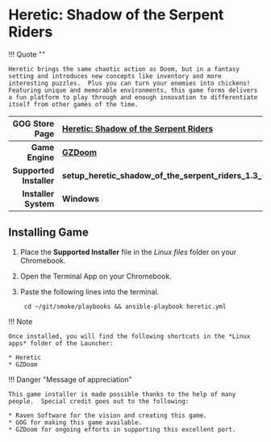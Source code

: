 # Heretic: Shadow of the Serpent Riders

!!! Quote  ""

    Heretic brings the same chaotic action as Doom, but in a fantasy setting and introduces new concepts like inventory and more interesting puzzles.  Plus you can turn your enemies into chickens!  Featuring unique and memorable environments, this game forms delivers a fun platform to play through and enough innovation to differentiate itself from other games of the time.

| GOG Store Page | [Heretic: Shadow of the Serpent Riders](https://www.gog.com/en/game/heretic_shadow_of_the_serpent_riders) |
|--:|:--|
| **Game Engine** | **[GZDoom](https://zdoom.org/index)** |
| **Supported Installer** | **setup_heretic_shadow_of_the_serpent_riders_1.3_(42801).exe** |
| **Installer System** | **Windows** |

## Installing Game
1. Place the **Supported Installer** file in the *Linux files* folder on your Chromebook.
1. Open the Terminal App on your Chromebook.
1. Paste the following lines into the terminal.

        cd ~/git/smoke/playbooks && ansible-playbook heretic.yml

!!! Note

    Once installed, you will find the following shortcuts in the *Linux apps* folder of the Launcher:
    
    * Heretic
    * GZDoom

!!! Danger "Message of appreciation"

    This game installer is made possible thanks to the help of many people.  Special credit goes out to the following:
    
    * Raven Software for the vision and creating this game.
    * GOG for making this game available.
    * GZDoom for ongoing efforts in supporting this excellent port.